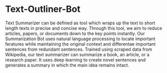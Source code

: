 # Text-Outliner-Bot

Text Summarizer can be defined as tool which wraps up the text to short length texts in precise and concise way. Through this tool, we aim to reduce articles, papers, or documents down to the key points instantly. Our Summarization Bot uses natural language processing to locate important feratures while maintaining the original context and differentae important sentences from redundant sentences.
Trained using scraped data from Wikipedia, our text summarizer can summarize a book, an article, or a research paper. It uses deep learning to create novel sentences and generates a summary in which the main idea remains intact.
